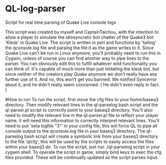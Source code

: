 # QL-log-parser
Script for real time parsing of Quake Live console logs

This script was created by myself and CaptainTaichou, with the intention to allow a player to simulate the idiosyncratic bot chatter of the Quake3 bot 'Klesk' in Quake Live. The script is written in perl and functions by 'tailing' the qconsole.log file and parsing the file it as the game writes to it. Since Quake Live can't be run in Linux anymore, you'll probably need to run this in Cygwin, unless of course you can find another way to pipe lines to the parser.
You can obviously edit this to fulfill whatever wild functionality you can think of. It's capable of much more than just imitating the klesk bot, but since neither of the creators play Quake anymore we don't really have any further use of it.
And no, this won't get you banned. We notified Syncerror about it, and he didn't really seem concerned. ( He didn't even reply in fact. )

#How to run
To run the script, first move the cfg files to your home/baseq3 directory. Then modify relevant lines in the ql-parselog bash script and the ql-parser.pl script to correctly point to your baseq3 directory. You'll also need to modify the relevant line in the ql-parser.pl file to reflect your player name, it will need this information to correctly interpret relevant lines.
You'll need to put 'seta logfile "3"' in your config file, this will force QL to pipe all console output to the qconsole.log file in your baseq3 directory. 
The ql-parselog bash script will create a symbolic link from your baseq3 directory to the file 'qlcfg', this will be used by the scripts to easily access the files within your baseq3 dir. 
To run the script, just run ./ql-parselog script in your cygwin shell. 
To operate the script in game, simply bind keys to exec the cfg files provided. These will be continually updated as the script parses input.
